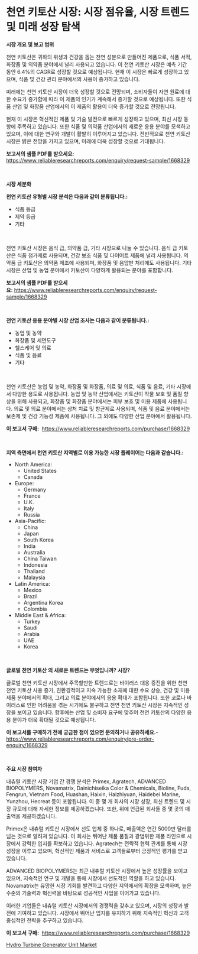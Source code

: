 <p><h1>천연 키토산 시장: 시장 점유율, 시장 트렌드 및 미래 성장 탐색</h1></p><p><strong>시장 개요 및 보고 범위</strong></p>
<p><p>천연 키토산은 귀하의 위생과 건강을 돕는 천연 성분으로 만들어진 제품으로, 식품 서적, 화장품 및 의약품 분야에서 널리 사용되고 있습니다. 이 천연 키토산 시장은 예측 기간 동안 6.4%의 CAGR로 성장할 것으로 예상됩니다. 현재 이 시장은 빠르게 성장하고 있으며, 식품 및 건강 관리 분야에서의 사용이 증가하고 있습니다.</p><p>미래에는 천연 키토산 시장이 더욱 성장할 것으로 전망되며, 소비자들이 자연 원료에 대한 수요가 증가함에 따라 이 제품의 인기가 계속해서 증가할 것으로 예상됩니다. 또한 식품 산업 및 화장품 산업에서의 이 제품의 활용이 더욱 증가할 것으로 전망됩니다.</p><p>현재 이 시장은 혁신적인 제품 및 기술 발전으로 빠르게 성장하고 있으며, 최신 시장 동향에 주목하고 있습니다. 또한 식품 및 의약품 산업에서의 새로운 응용 분야를 모색하고 있으며, 이에 대한 연구와 개발이 활발히 이루어지고 있습니다. 전반적으로 천연 키토산 시장은 밝은 전망을 가지고 있으며, 미래에 더욱 성장할 것으로 기대됩니다.</p></p>
<p><strong>보고서의 샘플 PDF를 받으세요:</strong> <a href="https://www.reliableresearchreports.com/enquiry/request-sample/1668329">https://www.reliableresearchreports.com/enquiry/request-sample/1668329</a></p>
<p>&nbsp;</p>
<p><strong>시장 세분화</strong></p>
<p><strong>천연 키토산 유형별 시장 분석은 다음과 같이 분류됩니다.:</strong></p>
<p><ul><li>식품 등급</li><li>제약 등급</li><li>기타</li></ul></p>
<p>&nbsp;</p>
<p><p>천연 키토산 시장은 음식 급, 의약품 급, 기타 시장으로 나눌 수 있습니다. 음식 급 키토산은 식품 첨가제로 사용되며, 건강 보조 식품 및 다이어트 제품에 널리 사용됩니다. 의약품 급 키토산은 의약품 제조에 사용되며, 화장품 및 음압판 처리에도 사용됩니다. 기타 시장은 산업 및 농업 분야에서 키토산이 다양하게 활용되는 분야를 포함합니다.</p></p>
<p><strong>보고서의 샘플 PDF를 받으세요:</strong>&nbsp;<a href="https://www.reliableresearchreports.com/enquiry/request-sample/1668329">https://www.reliableresearchreports.com/enquiry/request-sample/1668329</a></p>
<p>&nbsp;</p>
<p><strong> 천연 키토산 응용 분야별 시장 산업 조사는 다음과 같이 분류됩니다.:</strong></p>
<p><ul><li>농업 및 농약</li><li>화장품 및 세면도구</li><li>헬스케어 및 의료</li><li>식품 및 음료</li><li>기타</li></ul></p>
<p>&nbsp;</p>
<p><p>천연 키토산은 농업 및 농약, 화장품 및 화장품, 의료 및 의료, 식품 및 음료, 기타 시장에서 다양한 용도로 사용됩니다. 농업 및 농약 산업에서는 키토산이 작물 보호 및 품질 향상을 위해 사용되고, 화장품 및 화장품 분야에서는 피부 보호 및 미용 제품에 사용됩니다. 의료 및 의료 분야에서는 상처 치료 및 항균제로 사용되며, 식품 및 음료 분야에서는 보존제 및 건강 기능성 제품에 사용됩니다. 그 외에도 다양한 산업 분야에서 활용됩니다.</p></p>
<p><strong>이 보고서 구매:</strong>&nbsp; <a href="https://www.reliableresearchreports.com/purchase/1668329">https://www.reliableresearchreports.com/purchase/1668329</a></p>
<p>&nbsp;</p>
<p><strong>지역 측면에서 천연 키토산 지역별로 이용 가능한 시장 플레이어는 다음과 같습니다.:</strong></p>
<p><ul>
    <li>
        North America:
        <ul>
            <li>United States</li>
            <li>Canada</li>
        </ul>
    </li>
    <li>
        Europe:
        <ul>
            <li>Germany</li>
            <li>France</li>
            <li>U.K.</li>
            <li>Italy</li>
            <li>Russia</li>
        </ul>
    </li>
    <li>
        Asia-Pacific:
        <ul>
            <li>China</li>
            <li>Japan</li>
            <li>South Korea</li>
            <li>India</li>
            <li>Australia</li>
            <li>China Taiwan</li>
            <li>Indonesia</li>
            <li>Thailand</li>
            <li>Malaysia</li>
        </ul>
    </li>
    <li>
        Latin America:
        <ul>
            <li>Mexico</li>
            <li>Brazil</li>
            <li>Argentina Korea</li>
            <li>Colombia</li>
        </ul>
    </li>
    <li>
        Middle East & Africa:
        <ul>
            <li>Turkey</li>
            <li>Saudi</li>
            <li>Arabia</li>
            <li>UAE</li>
            <li>Korea</li>
        </ul>
    </li>
    </ul></p>
<p>&nbsp;</p>
<p><strong>글로벌 천연 키토산 의 새로운 트렌드는 무엇입니까? 시장?</strong></p>
<p><p>글로벌 천연 키토산 시장에서 주목할만한 트렌드로는 바이러스 대응 증진을 위한 천연 천연 키토산 사용 증가, 친환경적이고 지속 가능한 소재에 대한 수요 상승, 건강 및 미용 제품 분야에서의 확대, 그리고 의료 분야에서의 응용 확대가 포함됩니다. 또한 코로나 바이러스로 인한 어려움을 겪는 시기에도 불구하고 천연 천연 키토산 시장은 지속적인 성장을 보이고 있습니다. 향후에는 산업 및 소비자 요구에 맞추어 천연 키토산의 다양한 응용 분야가 더욱 확대될 것으로 예상됩니다.</p></p>
<p><strong>이 보고서를 구매하기 전에 궁금한 점이 있으면 문의하거나 공유하세요.</strong>- <a href="https://www.reliableresearchreports.com/enquiry/pre-order-enquiry/1668329">https://www.reliableresearchreports.com/enquiry/pre-order-enquiry/1668329</a></p>
<p>&nbsp;</p>
<p><strong>주요 시장 참여자</strong></p>
<p><p>내츄럴 키토산 시장 기업 간 경쟁 분석은 Primex, Agratech, ADVANCED BIOPOLYMERS, Novamatrix, Dainichiseika Color & Chemicals, Bioline, Fuda, Fengrun, Vietnam Food, Huashan, Haixin, Haizhiyuan, Haidebei Marine, Yunzhou, Hecreat 등이 포함됩니다. 이 중 몇 개 회사의 시장 성장, 최신 트렌드 및 시장 규모에 대해 자세한 정보를 제공하겠습니다. 또한, 위에 언급된 회사들 중 몇 곳의 매출액을 제공하겠습니다.</p><p>Primex은 내츄럴 키토산 시장에서 선도 업체 중 하나로, 매출액은 연간 5000만 달러를 넘는 것으로 알려져 있습니다. 이 회사는 뛰어난 제품 품질과 광범위한 제품 라인으로 시장에서 강력한 입지를 확보하고 있습니다. Agratech는 전략적 협력 관계를 통해 시장 성장을 이루고 있으며, 혁신적인 제품과 서비스로 고객들로부터 긍정적인 평가를 받고 있습니다.</p><p>ADVANCED BIOPOLYMERS는 최근 내츄럴 키토산 시장에서 높은 성장률을 보이고 있으며, 지속적인 연구 및 개발을 통해 시장에서 선도적인 역할을 하고 있습니다. Novamatrix는 유망한 시장 기회를 발견하고 다양한 지역에서의 확장을 모색하며, 높은 수준의 기술력과 혁신력을 바탕으로 성공적인 사업을 이어가고 있습니다.</p><p>이러한 기업들은 내츄럴 키토산 시장에서의 경쟁력을 갖추고 있으며, 시장의 성장과 발전에 기여하고 있습니다. 시장에서 뛰어난 입지를 유지하기 위해 지속적인 혁신과 고객 중심적인 전략을 추구하고 있습니다.</p></p>
<p><strong>이 보고서 구매:</strong>&nbsp;&nbsp;<a href="https://www.reliableresearchreports.com/purchase/1668329">https://www.reliableresearchreports.com/purchase/1668329</a></p>
<p><p><a href="https://github.com/BryceTownsendr/Market-Research-Report-List-4/blob/main/hydro-turbine-generator-unit-market.md">Hydro Turbine Generator Unit Market</a></p></p>
